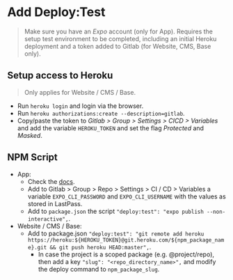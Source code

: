 # Add Deploy:Test

> Make sure you have an *Expo* account (only for App).
> Requires the setup test environment to be completed, including an initial Heroku deployment and a token added to Gitlab (for Website, CMS, Base only).

## Setup access to Heroku

> Only applies for Website / CMS / Base.

- Run `heroku login` and login via the browser.
- Run `heroku authorizations:create --description=gitlab`.
- Copy/paste the token to *Gitlab > Group > Settings > CICD > Variables* and add the variable `HEROKU_TOKEN` and set the flag *Protected* and *Masked*.

## NPM Script
- App:
    - Check the [docs](https://docs.expo.io/guides/setting-up-continuous-integration/).
    - Add to Gitlab > Group > Repo > Settings > CI / CD > Variables a variable `EXPO_CLI_PASSWORD` and `EXPO_CLI_USERNAME` with the values as stored in LastPass.
    - Add to `package.json` the script `"deploy:test": "expo publish --non-interactive",`.
- Website / CMS / Base:
    - Add to package.json `"deploy:test": "git remote add heroku https://heroku:${HEROKU_TOKEN}@git.heroku.com/${npm_package_name}.git && git push heroku HEAD:master",`.
        - In case the project is a scoped package (e.g. @project/repo), then add a key `"slug": "<repo_directory_name>",` and modify the deploy command to `npm_package_slug`.
